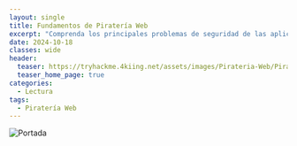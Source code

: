 ```yaml
---
layout: single
title: Fundamentos de Piratería Web
excerpt: "Comprenda los principales problemas de seguridad de las aplicaciones web y aprenda cómo aprovecharlos utilizando herramientas y técnicas de la industria."
date: 2024-10-18
classes: wide
header:
  teaser: https://tryhackme.4kiing.net/assets/images/Pirateria-Web/Pirateria.png
  teaser_home_page: true
categories:
  - Lectura
tags:
  - Piratería Web
---
```


![Portada](https://tryhackme.4kiing.net/assets/images/Pirateria-Web/Portada.jpg)

